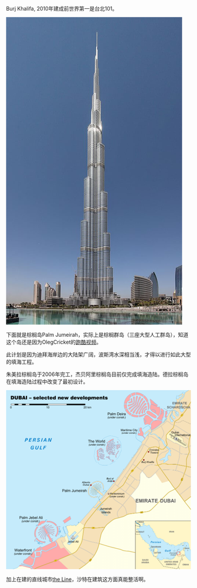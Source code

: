 Burj Khalifa, 2010年建成前世界第一是台北101。

![哈利法塔](/assets/%E5%93%88%E9%87%8C%E7%99%BC%E5%A1%94.jpg)

下面就是棕榈岛Palm Jumeirah，实际上是棕榈群岛（三座大型人工群岛），知道这个岛还是因为OlegCricket的[跑酷视频](https://www.bilibili.com/video/BV1Uz411v7QT)。

此计划是因为迪拜海岸边的大陆架广阔，波斯湾水深相当浅，才得以进行如此大型的填海工程。

朱美拉棕榈岛于2006年完工，杰贝阿里棕榈岛目前仅完成填海造陆。德拉棕榈岛在填海造陆过程中改变了最初设计。

![棕榈群岛](/assets/1920px-Dubai_new_developments.png)

加上在建的直线城市[the Line](https://www.neom.com/en-us/regions/theline)，沙特在建筑这方面真能整活啊。
